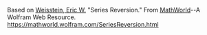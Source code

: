 Based on [Weisstein, Eric W.](https://mathworld.wolfram.com/about/author.html) "Series Reversion." From [MathWorld](https://mathworld.wolfram.com/)--A Wolfram Web Resource. https://mathworld.wolfram.com/SeriesReversion.html